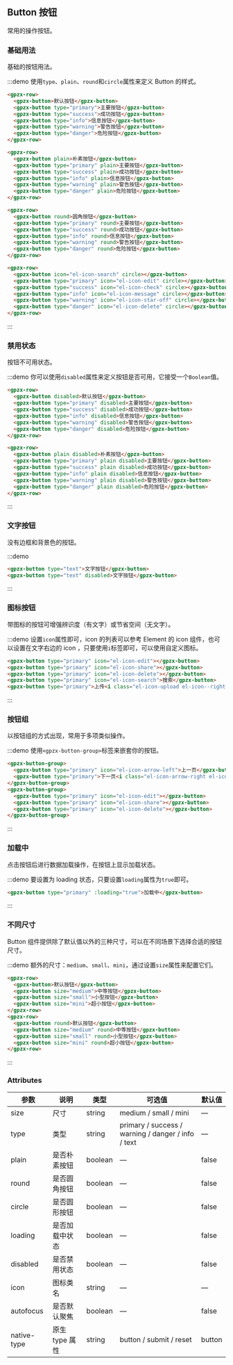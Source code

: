 ## Button 按钮
常用的操作按钮。

### 基础用法

基础的按钮用法。

:::demo 使用`type`、`plain`、`round`和`circle`属性来定义 Button 的样式。

```html
<gpzx-row>
  <gpzx-button>默认按钮</gpzx-button>
  <gpzx-button type="primary">主要按钮</gpzx-button>
  <gpzx-button type="success">成功按钮</gpzx-button>
  <gpzx-button type="info">信息按钮</gpzx-button>
  <gpzx-button type="warning">警告按钮</gpzx-button>
  <gpzx-button type="danger">危险按钮</gpzx-button>
</gpzx-row>

<gpzx-row>
  <gpzx-button plain>朴素按钮</gpzx-button>
  <gpzx-button type="primary" plain>主要按钮</gpzx-button>
  <gpzx-button type="success" plain>成功按钮</gpzx-button>
  <gpzx-button type="info" plain>信息按钮</gpzx-button>
  <gpzx-button type="warning" plain>警告按钮</gpzx-button>
  <gpzx-button type="danger" plain>危险按钮</gpzx-button>
</gpzx-row>

<gpzx-row>
  <gpzx-button round>圆角按钮</gpzx-button>
  <gpzx-button type="primary" round>主要按钮</gpzx-button>
  <gpzx-button type="success" round>成功按钮</gpzx-button>
  <gpzx-button type="info" round>信息按钮</gpzx-button>
  <gpzx-button type="warning" round>警告按钮</gpzx-button>
  <gpzx-button type="danger" round>危险按钮</gpzx-button>
</gpzx-row>

<gpzx-row>
  <gpzx-button icon="el-icon-search" circle></gpzx-button>
  <gpzx-button type="primary" icon="el-icon-edit" circle></gpzx-button>
  <gpzx-button type="success" icon="el-icon-check" circle></gpzx-button>
  <gpzx-button type="info" icon="el-icon-message" circle></gpzx-button>
  <gpzx-button type="warning" icon="el-icon-star-off" circle></gpzx-button>
  <gpzx-button type="danger" icon="el-icon-delete" circle></gpzx-button>
</gpzx-row>
```
:::

### 禁用状态

按钮不可用状态。

:::demo 你可以使用`disabled`属性来定义按钮是否可用，它接受一个`Boolean`值。

```html
<gpzx-row>
  <gpzx-button disabled>默认按钮</gpzx-button>
  <gpzx-button type="primary" disabled>主要按钮</gpzx-button>
  <gpzx-button type="success" disabled>成功按钮</gpzx-button>
  <gpzx-button type="info" disabled>信息按钮</gpzx-button>
  <gpzx-button type="warning" disabled>警告按钮</gpzx-button>
  <gpzx-button type="danger" disabled>危险按钮</gpzx-button>
</gpzx-row>

<gpzx-row>
  <gpzx-button plain disabled>朴素按钮</gpzx-button>
  <gpzx-button type="primary" plain disabled>主要按钮</gpzx-button>
  <gpzx-button type="success" plain disabled>成功按钮</gpzx-button>
  <gpzx-button type="info" plain disabled>信息按钮</gpzx-button>
  <gpzx-button type="warning" plain disabled>警告按钮</gpzx-button>
  <gpzx-button type="danger" plain disabled>危险按钮</gpzx-button>
</gpzx-row>
```
:::

### 文字按钮

没有边框和背景色的按钮。

:::demo
```html
<gpzx-button type="text">文字按钮</gpzx-button>
<gpzx-button type="text" disabled>文字按钮</gpzx-button>
```
:::

### 图标按钮

带图标的按钮可增强辨识度（有文字）或节省空间（无文字）。

:::demo 设置`icon`属性即可，icon 的列表可以参考 Element 的 icon 组件，也可以设置在文字右边的 icon ，只要使用`i`标签即可，可以使用自定义图标。

```html
<gpzx-button type="primary" icon="el-icon-edit"></gpzx-button>
<gpzx-button type="primary" icon="el-icon-share"></gpzx-button>
<gpzx-button type="primary" icon="el-icon-delete"></gpzx-button>
<gpzx-button type="primary" icon="el-icon-search">搜索</gpzx-button>
<gpzx-button type="primary">上传<i class="el-icon-upload el-icon--right"></i></gpzx-button>
```
:::

### 按钮组

以按钮组的方式出现，常用于多项类似操作。

:::demo 使用`<gpzx-button-group>`标签来嵌套你的按钮。

```html
<gpzx-button-group>
  <gpzx-button type="primary" icon="el-icon-arrow-left">上一页</gpzx-button>
  <gpzx-button type="primary">下一页<i class="el-icon-arrow-right el-icon--right"></i></gpzx-button>
</gpzx-button-group>
<gpzx-button-group>
  <gpzx-button type="primary" icon="el-icon-edit"></gpzx-button>
  <gpzx-button type="primary" icon="el-icon-share"></gpzx-button>
  <gpzx-button type="primary" icon="el-icon-delete"></gpzx-button>
</gpzx-button-group>
```
:::

### 加载中

点击按钮后进行数据加载操作，在按钮上显示加载状态。

:::demo 要设置为 loading 状态，只要设置`loading`属性为`true`即可。

```html
<gpzx-button type="primary" :loading="true">加载中</gpzx-button>
```
:::

### 不同尺寸

Button 组件提供除了默认值以外的三种尺寸，可以在不同场景下选择合适的按钮尺寸。

:::demo 额外的尺寸：`medium`、`small`、`mini`，通过设置`size`属性来配置它们。

```html
<gpzx-row>
  <gpzx-button>默认按钮</gpzx-button>
  <gpzx-button size="medium">中等按钮</gpzx-button>
  <gpzx-button size="small">小型按钮</gpzx-button>
  <gpzx-button size="mini">超小按钮</gpzx-button>
</gpzx-row>
<gpzx-row>
  <gpzx-button round>默认按钮</gpzx-button>
  <gpzx-button size="medium" round>中等按钮</gpzx-button>
  <gpzx-button size="small" round>小型按钮</gpzx-button>
  <gpzx-button size="mini" round>超小按钮</gpzx-button>
</gpzx-row>
```
:::

### Attributes
| 参数      | 说明    | 类型      | 可选值       | 默认值   |
|---------- |-------- |---------- |-------------  |-------- |
| size     | 尺寸   | string  |   medium / small / mini            |    —     |
| type     | 类型   | string    |   primary / success / warning / danger / info / text |     —    |
| plain     | 是否朴素按钮   | boolean    | — | false   |
| round     | 是否圆角按钮   | boolean    | — | false   |
| circle     | 是否圆形按钮   | boolean    | — | false   |
| loading     | 是否加载中状态   | boolean    | — | false   |
| disabled  | 是否禁用状态    | boolean   | —   | false   |
| icon  | 图标类名 | string   |  —  |  —  |
| autofocus  | 是否默认聚焦 | boolean   |  —  |  false  |
| native-type | 原生 type 属性 | string | button / submit / reset | button |
